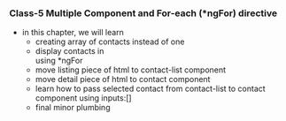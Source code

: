 ### Class-5 Multiple Component and For-each (*ngFor) directive

- in this chapter, we will learn
  - creating array of contacts instead of one
  - display contacts in <ul></ul> using *ngFor
  - move listing piece of html to contact-list component
  - move detail piece of html to contact component
  - learn how to pass selected contact from contact-list to contact component using inputs:[]
  - final minor plumbing
